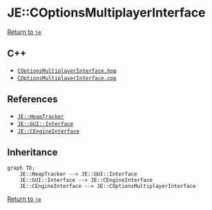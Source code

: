 # JE::COptionsMultiplayerInterface

[Return to `je`](/docs/je.md)

## C++

- [`COptionsMultiplayerInterface.hpp`](/src/je/COptionsMultiplayerInterface.hpp)
- [`COptionsMultiplayerInterface.cpp`](/src/je/COptionsMultiplayerInterface.cpp)

## References

- [`JE::HeapTracker`](/docs/je/HeapTracker.md)
- [`JE::GUI::Interface`](/docs/je/GUI/Interface.md)
- [`JE::CEngineInterface`](/docs/je/CEngineInterface.md)

## Inheritance

```mermaid
graph TD;
    JE::HeapTracker --> JE::GUI::Interface
    JE::GUI::Interface --> JE::CEngineInterface
    JE::CEngineInterface --> JE::COptionsMultiplayerInterface
```

[Return to `je`](/docs/je.md)